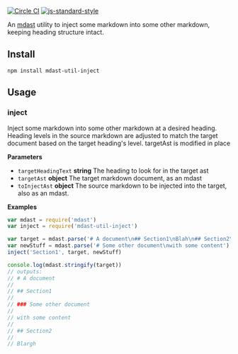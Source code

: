 [![Circle CI](https://circleci.com/gh/anandthakker/mdast-util-inject.svg?style=svg)](https://circleci.com/gh/anandthakker/mdast-util-inject)
[![js-standard-style](https://cdn.rawgit.com/feross/standard/master/badge.svg)](https://github.com/feross/standard)

An [mdast](https://github.com/wooorm/mdast) utility to inject some markdown
into some other markdown, keeping heading structure intact.

## Install

    npm install mdast-util-inject

## Usage

### inject

Inject some markdown into some other markdown at a desired heading.  Heading
levels in the source markdown are adjusted to match the target document
based on the target heading's level.  targetAst is modified in place

**Parameters**

-   `targetHeadingText` **string** The heading to look for in the target ast
-   `targetAst` **object** The target markdown document, as an mdast
-   `toInjectAst` **object** The source markdown to be injected into the target, also as an mdast.

**Examples**

```javascript
var mdast = require('mdast')
var inject = require('mdast-util-inject')

var target = mdast.parse('# A document\n## Section1\nBlah\n## Section2\nBlargh')
var newStuff = mdast.parse('# Some other document\nwith some content')
inject('Section1', target, newStuff)

console.log(mdast.stringify(target))
// outputs:
// # A document
//
// ## Section1
//
// ### Some other document
//
// with some content
//
// ## Section2
//
// Blargh
```
